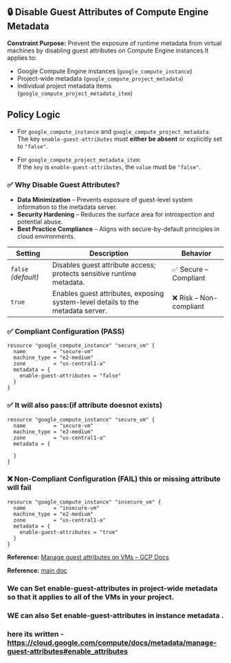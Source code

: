 ## 🔒 Disable Guest Attributes of Compute Engine Metadata

**Constraint Purpose:**
Prevent the exposure of runtime metadata from virtual machines by disabling guest attributes on Compute Engine instances.It applies to:

- Google Compute Engine instances (`google_compute_instance`)
- Project-wide metadata (`google_compute_project_metadata`)
- Individual project metadata items (`google_compute_project_metadata_item`)

## Policy Logic
- For `google_compute_instance` and `google_compute_project_metadata`:  
  The key `enable-guest-attributes` must **either be absent** or explicitly set to `"false"`.

- For `google_compute_project_metadata_item`:  
  If the `key` is `enable-guest-attributes`, the `value` must be `"false"`.

### ✅ Why Disable Guest Attributes?

* **Data Minimization** – Prevents exposure of guest-level system information to the metadata server.
* **Security Hardening** – Reduces the surface area for introspection and potential abuse.
* **Best Practice Compliance** – Aligns with secure-by-default principles in cloud environments.

| Setting             | Description                                                                     | Behavior               |
| ------------------- | ------------------------------------------------------------------------------- | ---------------------- |
| `false` *(default)*| Disables guest attribute access; protects sensitive runtime metadata.           | ✅ Secure – Compliant   |
| `true`  | Enables guest attributes, exposing system-level details to the metadata server. | ❌ Risk – Non-compliant |

### ✅ Compliant Configuration (PASS) 

```hcl
resource "google_compute_instance" "secure_vm" {
  name         = "secure-vm"
  machine_type = "e2-medium"
  zone         = "us-central1-a"
  metadata = {
    enable-guest-attributes = "false"
  }
}
```

### ✅ It will also pass:(if attribute doesnot exists)
```hcl 
resource "google_compute_instance" "secure_vm" {
  name         = "secure-vm"
  machine_type = "e2-medium"
  zone         = "us-central1-a"
  metadata = {
    
  }
}
```
### ❌ Non-Compliant Configuration (FAIL) this or missing attribute will fail

```hcl
resource "google_compute_instance" "insecure_vm" {
  name         = "insecure-vm"
  machine_type = "e2-medium"
  zone         = "us-central1-a"
  metadata = {
    enable-guest-attributes = "true"
  }
}
```
**Reference:** [Manage guest attributes on VMs – GCP Docs](https://cloud.google.com/compute/docs/metadata/manage-guest-attributes)
              
**Reference:** [main doc](https://cloud.google.com/vertex-ai/docs/workbench/instances/manage-metadata)

### We can Set enable-guest-attributes in project-wide metadata so that it applies to all of the VMs in your project.
### WE can also Set enable-guest-attributes in instance metadata .
### here its written - https://cloud.google.com/compute/docs/metadata/manage-guest-attributes#enable_attributes

